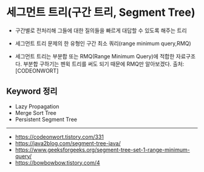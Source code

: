 
# 세그먼트 트리(구간 트리, Segment Tree)

- 구간별로 전처리해 그들에 대한 질의들을 빠르게 대답할 수 있도록 해주는 트리
- 세그먼트 트리 문제의 한 유형인 구간 최소 쿼리(range minimum query,RMQ)

- 세그먼트 트리는 부분합 또는 RMQ(Range Minimum Query)에 적합한 자료구조다. 부분합 구하기는 펜윅 트리를 써도 되기 때문에 RMQ만 알아보겠다.
출처:  [CODEONWORT]


## Keyword 정리
- Lazy Propagation
- Merge Sort Tree
- Persistent Segment Tree


---
- https://codeonwort.tistory.com/331
- https://java2blog.com/segment-tree-java/
- https://www.geeksforgeeks.org/segment-tree-set-1-range-minimum-query/
- https://bowbowbow.tistory.com/4
